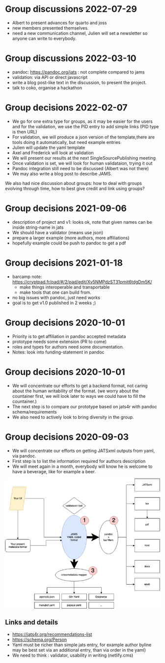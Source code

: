 # Group discussions 2022-07-29

- Albert to present advances for quarto and joss
- new members presented themselves.
- need a new communication channel, Julien will set a newsletter so anyone can write to everybody.


# Group discussions 2022-03-10

- pandoc: https://pandoc.org/jats : not complete compared to jams
- validation: via API or direct javascript
- write a blog post-like text in the discussion, to present the project.
- talk to coko, organise a hackathon


# Group decisions 2022-02-07

- We go for one extra type for groups, as it may be easier for the users and for the validation, we use the PID entry to add simple links (PID type is then URL)
- For validation, we will produce a json version of the template,there are tools doing it automatically, but need example entries
- Julien will update the yaml template
- Axel and Frederick will look at validation
- We will present our results at the next SingleSourcePublishing meeting
- Once validation is set, we will look for human validataion, trying it out
- Pandoc integration still need to be discussed (Albert was not there)
- We may also write a blog post to describe JAMS.

We also had nice discussion about groups: how to deal with groups evolving through time, how to best give credit and link using groups?

# Group decisions 2021-09-06

- description of project and v1: looks ok, note that given names can be inside string-name in jats
- We should have a validator (means use json)
- prepare a larger example (more authors, more affiliations)
- hopefully example could be push to pandoc to get a pdf

# Group decisions 2021-01-18


- barcamp note: https://cryptpad.fr/pad/#/2/pad/edit/Xv5NMPdzST31pmit6tdgDm5K/
    - make things interoperable and transportable
    - make tools that one can build from.
- no big issues with pandoc, just need works
- goal is to get v1.0 published in 2 weeks ;)


# Group decisions 2020-10-01

- Priority is to get affiliation in pandoc accepted metadata
- prototype needs some extension (PR to come)
- roles and types for authors need some documentation.
- Notes: look into funding-statement in pandoc

# Group decisions 2020-10-01

- We will concentrate our efforts to get a backend format, not caring about the human writability of the format. (we worry about the countainer first,  we will look later to ways we could have to fill the countainer.)
- The next step is to compare our prototype based on jats4r with pandoc schema/requirements
- We also need to actively look to bring diversity in the group. 



# Group decisions 2020-09-03


- We will concentrate our efforts on getting JATSxml outputs from yaml, via pandoc.
- First step is to list the information required for authors description
- We will meet again in a month, everybody will know he is welcome to have a beverage, like for example a beer.

![Here an overview of the plan, we will first work on a format allowing jatsxml export via pandoc (while keeping in mind it might be expanded, and grow from there.](figures/jams.png)

## Links and details

- https://jats4r.org/recommendations-list
- https://schema.org/Person
- Yaml must be  richer than simple jats entry, for example author byline may be best set via an additional entry, than via order in the yaml)
- We need to think : validator, usability in writing (netlify.cms)
